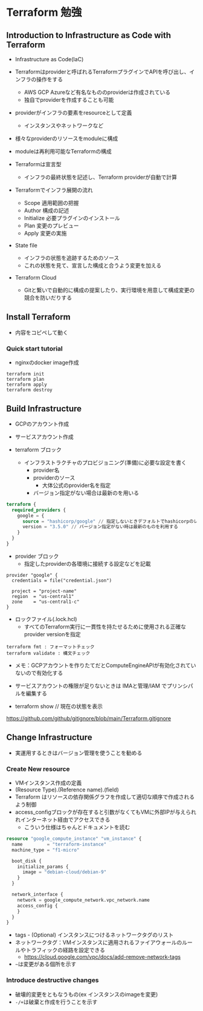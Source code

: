 # Terraform 勉強


## Introduction to Infrastructure as Code with Terraform

* Infrastructure as Code(IaC)
* Terraformはproviderと呼ばれるTerraformプラグインでAPIを呼び出し、インフラの操作をする
    * AWS GCP Azureなど有名なもののproviderは作成されている
    * 独自でproviderを作成することも可能
* providerがインフラの要素をresourceとして定義
    * インスタンスやネットワークなど
* 様々なproviderのリソースをmoduleに構成
* moduleは再利用可能なTerraformの構成
* Terraformは宣言型
    * インフラの最終状態を記述し、Terraform providerが自動で計算

* Terraformでインフラ展開の流れ
    * Scope 適用範囲の把握
    * Author 構成の記述
    * Initialize 必要プラグインのインストール
    * Plan 変更のプレビュー
    * Apply 変更の実施

* State file
    * インフラの状態を追跡するためのソース
    * これの状態を見て、宣言した構成と合うよう変更を加える

* Terraform Cloud
    * Gitと繋いで自動的に構成の提案したり、実行環境を用意して構成変更の競合を防いだりする

## Install Terraform
* 内容をコピペして動く

### Quick start tutorial
* nginxのdocker image作成

```
terraform init
terraform plan
terraform apply
terraform destroy
```

## Build Infrastructure

* GCPのアカウント作成
* サービスアカウント作成

* terraform ブロック
    * インフラストラクチャのプロビジョニング(準備)に必要な設定を書く
        * provider名
        * providerのソース
            * 大体公式のprovider名を指定
        * バージョン指定がない場合は最新のを用いる

```tf
terraform {
  required_providers {
    google = {
      source = "hashicorp/google" // 指定しないときデフォルトでhashicorpのレジストリを見に行く
      version = "3.5.0" // バージョン指定がない時は最新のものを利用する
    }
  }
}
```

* provider ブロック
    * 指定したproviderの各環境に接続する設定などを記載

```
provider "google" {
  credentials = file("credential.json")

  project = "project-name"
  region  = "us-central1"
  zone    = "us-central1-c"
}

```

* ロックファイル(.lock.hcl)
    * すべてのTerraform実行に一貫性を持たせるために使用される正確なprovider versionを指定

```
terraform fmt : フォーマットチェック
terraform validate : 構文チェック
```

* メモ：GCPアカウントを作りたてだとComputeEngineAPIが有効化されていないので有効化する
* サービスアカウントの権限が足りないときは IMAと管理/IAM でプリンシパルを編集する

* terraform show // 現在の状態を表示

https://github.com/github/gitignore/blob/main/Terraform.gitignore


## Change Infrastructure
* 実運用するときはバージョン管理を使うことを勧める

### Create New resource

* VMインスタンス作成の定義
* (Resource Type).(Reference name).(field)
* Terraform はリソースの依存関係グラフを作成して適切な順序で作成されるよう制御
* access_configブロックが存在すると引数がなくてもVMに外部IPが与えられれインターネット経由でアクセスできる
    * こういう仕様はちゃんとドキュメントを読む

```tf
resource "google_compute_instance" "vm_instance" {
  name         = "terraform-instance"
  machine_type = "f1-micro"

  boot_disk {
    initialize_params {
      image = "debian-cloud/debian-9"
    }
  }

  network_interface {
    network = google_compute_network.vpc_network.name
    access_config {
    }
  }
}

```

* tags - (Optional) インスタンスにつけるネットワークタグのリスト
* ネットワークタグ：VMインスタンスに適用されるファイアウォールのルールやトラフィックの経路を設定できる
    * https://cloud.google.com/vpc/docs/add-remove-network-tags
* `~`は変更がある個所を示す

### Introduce destructive changes
* 破壊的変更をともなうもの(ex インスタンスのimageを変更)
* `-/+`は破棄と作成を行うことを示す
